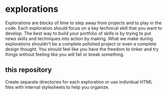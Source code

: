 # explorations
Explorations are blocks of time to step away from projects and to play in the code. Each exploration should focus on a key technical skill that you want to develop. The best way to build your portfolio of skills is by trying to put news skills and techniques into action by making. What we make during explorations shouldn't be a complete polished project or even a complete design thought. You should feel like you have the freedom to tinker and try things without feeling like you will fail or break something.

## this repository
Create separate directories for each exploration or use individual HTML files with internal stylesheets to help you organize.
